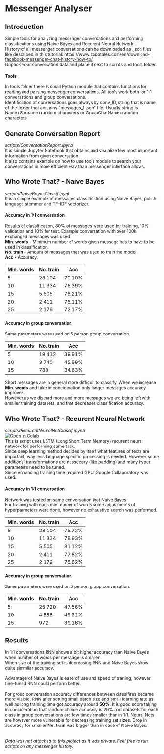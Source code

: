 # Messenger Analyser

## Introduction
Simple tools for analyzing messenger conversations and performing classifications using Naive Bayes and Recurent Neural Network.\
History of all messenger conversations can be downloaded as .json files like described in this tutorial:
https://www.zapptales.com/en/download-facebook-messenger-chat-history-how-to/ \
Unpack your conversation data and place it next to scripts and tools folder.

#### Tools 
In tools folder there is small Python module that contains functions for reading and parsing messenger conversations. 
All tools work both for 1:1 conversations and group conversations. \
Identification of conversations goes always by conv_ID, string that is name of the folder that contains "messages_1.json" file. 
Usually string is Name+Surname+random characters or GroupChatName+random characters

## Generate Conversation Report
*scripts/ConversationReport.ipynb*\
It is simple Jupyter Notebook that obtains and visualize few most important information from given conversation. \
It also contains example on how to use tools module to search your conversations in more efficient way than messenger interface allows. 

## Who Wrote That? - Naive Bayes
*scripts/NaiveBayesClassif.ipynb*\
It is a simple example of messages classification using Naive Bayes, polish language stemmer and TF-IDF vectorizer. 
#### Accuracy in 1:1 conversation
Results of classification, 80% of messages were used for training, 10% validation and 10% for test. Example conversation with over 100k exchanged messages was used.\
**Min. words** - Minimum number of words given message has to have to be used in classification. \
**No. train** - Amount of messages that was used to train the model.\
**Acc** - Accuracy.

| Min. words | No. train | Acc   |
| ------     | ------    | ----- |
| 5          | 28 104     |70.10% |
| 10         | 11 334     |76.39% |
| 15         | 5 505      |78.21% |
| 20         | 2 411      |78.11% |
| 25         | 2 179      |72.17% |

#### Accuracy in group conversation
Same parameters were used on 5 person group conversation. 

| Min. words | No. train | Acc   |
| ------     | ------    | ----- |
| 5          | 19 412     |39.91% |
| 10         | 3 740      |45.99% |
| 15         | 780        |34.63% |

Short messages are in general more difficult to classify. When we increase **Min. words** and take in concideration only longer messages accuracy improves. \
However as we discard more and more messages we are being left with smaller training datasets, and that decreases classification accuracy. 

## Who Wrote That? - Recurent Neural Network
*scripts/RecurentNeuralNetClassif.ipynb*\
[![Open In Colab](https://colab.research.google.com/assets/colab-badge.svg)](https://colab.research.google.com/drive/14zAsec8gYak_Ad_P5UxGI0bghXYJsAfS) \
This is script uses LSTM (Long Short Term Memory) recurent neural network for performing same task.\
Since deep learning method decides by itself what features of texts are important, way less language specific processing is needed.
However some additional transformations are nessecary (like padding) and many hyper parameters need to be tuned. \
Since enhancing training time required GPU, Google Collaboratory  was used.
#### Accuracy in 1:1 conversation
Network was tested on same conversation that Naive Bayes.\
For training with each min. numer of words some adjustments of hyperparmeters were done, however no exhaustive search was performed. 

| Min. words | No. train | Acc   |
| ------     | ------    | ----- |
| 5          | 28 104     |75.72% |
| 10         | 11 334     |78.93% |
| 15         | 5 505      |81.12% |
| 20         | 2 411      |77.82% |
| 25         | 2 179      |75.62% |

#### Accuracy in group conversation
Same parameters were used on 5 person group conversation. 

| Min. words | No. train | Acc   |
| ------     | ------    | ----- |
| 5          | 25 720    |47.56% |
| 10         | 4 888     |49.32% |
| 15         | 972       |39.16% |

## Results 
In 1:1 conversations RNN shows a bit higher accuracy than Naive Bayes when number of words per message is smaller. \
When size of the training set is decreasing RNN and Naive Bayes show quite simmilar accuracy. \
\
Advantage of Naive Bayes is ease of use and speed of traning, however fine-tuned RNN could perform better. \
\
For group conversation accuracy differences between classifires became more visible. 
RNN after setting small batch size and small learning rate as well as long training time got accuracy around **50%**.
It is good score taking in concideration that random choice accuracy is 20% and datasets for each class in group conversations are few times smaller than in 1:1.
Neural Nets are however more vulnerable for decreasing training set sizes. Drop in accuracy for smaller **No. train** was bigger than in case of Naive Bayes.
\
\
\
*Data was not attached to this project as it was private. Feel free to run scripts on any messenger history.*
